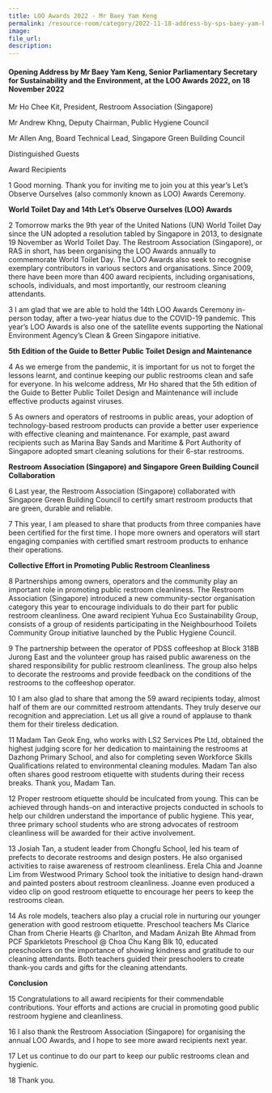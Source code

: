 ```yaml
---  
title: LOO Awards 2022 - Mr Baey Yam Keng
permalink: /resource-room/category/2022-11-18-address-by-sps-baey-yam-keng-at-the-loo-awards-2022
image:  
file_url:  
description:  
---  
```


#### Opening Address by Mr Baey Yam Keng, Senior Parliamentary Secretary for Sustainability and the Environment, at the LOO Awards 2022, on 18 November 2022

Mr Ho Chee Kit, President, Restroom Association (Singapore)

Mr Andrew Khng, Deputy Chairman, Public Hygiene Council

Mr Allen Ang, Board Technical Lead, Singapore Green Building Council

Distinguished Guests

Award Recipients

1 Good morning. Thank you for inviting me to join you at this year’s Let’s Observe Ourselves (also commonly known as LOO) Awards Ceremony.

**World Toilet Day and 14th Let’s Observe Ourselves (LOO) Awards**

2 Tomorrow marks the 9th year of the United Nations (UN) World Toilet Day since the UN adopted a resolution tabled by Singapore in 2013, to designate 19 November as World Toilet Day. The Restroom Association (Singapore), or RAS in short, has been organising the LOO Awards annually to commemorate World Toilet Day. The LOO Awards also seek to recognise exemplary contributors in various sectors and organisations. Since 2009, there have been more than 400 award recipients, including organisations, schools, individuals, and most importantly, our restroom cleaning attendants.

3 I am glad that we are able to hold the 14th LOO Awards Ceremony in-person today, after a two-year hiatus due to the COVID-19 pandemic. This year’s LOO Awards is also one of the satellite events supporting the National Environment Agency’s Clean & Green Singapore initiative.

**5th Edition of the Guide to Better Public Toilet Design and Maintenance**

4 As we emerge from the pandemic, it is important for us not to forget the lessons learnt, and continue keeping our public restrooms clean and safe for everyone. In his welcome address, Mr Ho shared that the 5th edition of the Guide to Better Public Toilet Design and Maintenance will include effective products against viruses.

5 As owners and operators of restrooms in public areas, your adoption of technology-based restroom products can provide a better user experience with effective cleaning and maintenance. For example, past award recipients such as Marina Bay Sands and Maritime & Port Authority of Singapore adopted smart cleaning solutions for their 6-star restrooms.

**Restroom Association (Singapore) and Singapore Green Building Council Collaboration**

6 Last year, the Restroom Association (Singapore) collaborated with Singapore Green Building Council to certify smart restroom products that are green, durable and reliable.

7 This year, I am pleased to share that products from three companies have been certified for the first time. I hope more owners and operators will start engaging companies with certified smart restroom products to enhance their operations.

**Collective Effort in Promoting Public Restroom Cleanliness**

8 Partnerships among owners, operators and the community play an important role in promoting public restroom cleanliness. The Restroom Association (Singapore) introduced a new community-sector organisation category this year to encourage individuals to do their part for public restroom cleanliness. One award recipient Yuhua Eco Sustainability Group, consists of a group of residents participating in the Neighbourhood Toilets Community Group initiative launched by the Public Hygiene Council.

9 The partnership between the operator of PDSS coffeeshop at Block 318B Jurong East and the volunteer group has raised public awareness on the shared responsibility for public restroom cleanliness. The group also helps to decorate the restrooms and provide feedback on the conditions of the restrooms to the coffeeshop operator.

10  I am also glad to share that among the 59 award recipients today, almost half of them are our committed restroom attendants. They truly deserve our recognition and appreciation. Let us all give a round of applause to thank them for their tireless dedication.

11  Madam Tan Geok Eng, who works with LS2 Services Pte Ltd, obtained the highest judging score for her dedication to maintaining the restrooms at Dazhong Primary School, and also for completing seven Workforce Skills Qualifications related to environmental cleaning modules. Madam Tan also often shares good restroom etiquette with students during their recess breaks. Thank you, Madam Tan.

12  Proper restroom etiquette should be inculcated from young. This can be achieved through hands-on and interactive projects conducted in schools to help our children understand the importance of public hygiene. This year, three primary school students who are strong advocates of restroom cleanliness will be awarded for their active involvement.

13  Josiah Tan, a student leader from Chongfu School, led his team of prefects to decorate restrooms and design posters. He also organised activities to raise awareness of restroom cleanliness. Erela Chia and Joanne Lim from Westwood Primary School took the initiative to design hand-drawn and painted posters about restroom cleanliness. Joanne even produced a video clip on good restroom etiquette to encourage her peers to keep the restrooms clean.

14  As role models, teachers also play a crucial role in nurturing our younger generation with good restroom etiquette. Preschool teachers Ms Clarice Chan from Cherie Hearts @ Charlton, and Madam Anizah Bte Ahmad from PCF Sparkletots Preschool @ Choa Chu Kang Blk 10, educated preschoolers on the importance of showing kindness and gratitude to our cleaning attendants. Both teachers guided their preschoolers to create thank-you cards and gifts for the cleaning attendants.

**Conclusion**

15  Congratulations to all award recipients for their commendable contributions. Your efforts and actions are crucial in promoting good public restroom hygiene and cleanliness.

16  I also thank the Restroom Association (Singapore) for organising the annual LOO Awards, and I hope to see more award recipients next year.

17  Let us continue to do our part to keep our public restrooms clean and hygienic.

18  Thank you.
